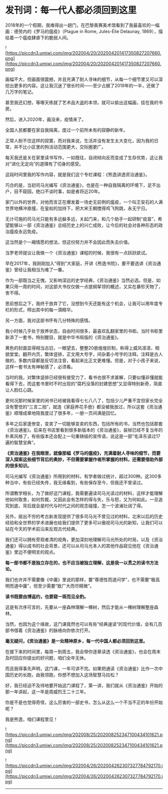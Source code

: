 # 发刊词：每一代人都必须回到这里

2018年的一个假期，我难得出一趟门，在巴黎奥赛美术馆看到了我最喜欢的一幅画：德劳内的《罗马的瘟疫》（Plague in Rome, Jules-Élie Delaunay, 1869），描绘着一个瘟疫肆虐下的脆弱人间。

![https://piccdn3.umiwi.com/img/202004/20/202004201417350827207660.png](https://piccdn3.umiwi.com/img/202004/20/202004201417350827207660.png)

画幅不大，但画面很震撼，并且充满了耐人寻味的细节，从每一个细节里又可以深挖出更多的内容。这让我沉迷了很长时间——至少占据了2019年的一半，还做了几万字的笔记。

甚至我还幻想，等哪天练就了艺术品大盗的本领，就可以偷出这幅画，挂在我的书房。

然后，进入2020年，画没来，疫情来了。

全国人民都要在家自我隔离，度过一个前所未有的寂静的新年。

正常人耐不住这样的寂寞，而对我来说，生活并没有发生太大变化，因为我的日常，并不比小区里的狗活动范围更大，交际圈更广。

每天我还是关在家里读书写作，一如既往，自闭倾向反而变成了生存优势，这让我对“进化无定向”的道理有了切身的感受。

这段时间里我的写作内容，就是我们这个专栏课程：《熊逸讲透资治通鉴》。

巧合的是，当初司马光编写《资治通鉴》，也是在一种自我隔离的环境下，足不出户，目不窥园，绝口不谈时事，如是者将近20年。

家门以外的世界，对他而言正在爆发着一场史无前例的瘟疫，一个叫王安石的人满世界地横冲直撞，在皇权的加持下，把大宋王朝搅得鸡飞狗跳，永无宁日。

无计可施的司马光只能有多远躲多远，关起门来，和几个助手一起研制“疫苗”，希望能够以一部《资治通鉴》总结历史上的兴亡成败，让今后的社会对各种形态的政治瘟疫永远免疫。

这当然是个一厢情愿的想法，但这份努力并不会因此而失去价值。

当罗老师提议让我做一个《资治通鉴》课程的时候，我很有一点跃跃欲试。

早在2017年，我刚刚加入“得到”大家庭，开讲《熊逸书院》，要不要选讲《资治通鉴》曾经让我相当为难了一番。

作为一部既当之无愧，又影响深远的史学经典，《资治通鉴》当然必选。但是，如果只用一周的时间，对这部大书仅仅做一点提纲挈领的概述，又实在暴殄天物了，舍不得。

思前想后之下，我终于放弃了它，没想到今天还能有这个机会，让我可以用年度专栏的形式，榨出其中的每一滴精华。

另一方面，我对这部书怀有几分特殊的感情。

我小时候几乎处于放养状态，自由时间很多，最喜欢乱翻家里的书柜。当时书柜里新添了一套书，特别醒目，就是中华书局版的《资治通鉴》。

黄色的封面显得相当古旧，一眼望去，整整20册煌煌巨制，称得上威风凛凛，相貌堂堂。翻开内页，繁体竖排，正文用大号字，间杂着小号字的注释。注释是古人做的，多数内容都是反切法注音，看起来比正文更难懂。但是，对于小孩子来说，这样一套书太有神秘感了，必须看。

当时的我，对繁体竖排已经很有接受力了，看书也很不求甚解，只要似懂非懂就能看得下去，而这套书里时不时出现的“腐朽没落的封建思想”又显得特别新奇，简直让人脸红心跳。

更何况那时候家里的闲书已经被我看得七七八八了，包括少儿严重不宜但家长完全没有警觉的“三言二拍”，就连《家庭养花手册》都没被我放过，所以这套《资治通鉴》顺理成章地陪我度过了很多年，一册一页间满是回忆。

多年之后家逢惨变，变卖了一切能够变卖的东西，包括所有的书，当然也包括那套《资治通鉴》。后来在书店里看到很多新版本的《资治通鉴》，装帧已经不复当年的朴素风格了，有些版本还会配上一句重磅级的宣传语，说这是一部“毛泽东读过17遍的智慧宝典”。

 **《资治通鉴》在我眼里，就像那幅《罗马的瘟疫》，充满着耐人寻味的细节，而要深入探索这些细节背后的奥妙，不但需要掌握作者所掌握的材料，还需要借助外部的很多知识。**

司马光编写《资治通鉴》所用到的材料，有学者做过统计，超过300种。这300多种当中，有些已经失传，我无缘看到，有些保存至今，但我还不曾读过。

所谓教学相长，为了做好这门课程，我需要遍读司马光读过的材料，这样才能理解他如何取舍，如何剪裁，又因此会有怎样的得与失，乐与怒，又为何如此。一旦追究到底，背后就会是时代与时代之间的观念碰撞，怎一个波澜壮阔了得。

另外，层出不穷的考古新发现提供了很多司马光不曾见过的材料，北宋以后的历史经验和全世界的学术进展也给我们提供了更多可以傲视司马光的新知，让我们可以站在今天的学术前沿来反观古代经典。

我们还可以拥有旁观者清的视角，更加深刻地理解司马光所处的时局，以及《资治通鉴》得以成书的社会背景，还可以从司马光本人的其他作品窥见他在《资治通鉴》里边不便明言的观点。

 **每一部书都不是独立存在的，也不应当被独立理解，这是我一以贯之的读书方法论。**

我们也许并不需要像《中庸》里说的那样，要“尊德性而道问学”，也不需要“极高明而道中庸”，但至少需要“致广大而尽精微”。

 **读书既要由博返约，也要窥一斑而见全豹。**

这是有次序可言的，先要从一座森林理解一棵树，然后才能从一棵树理解整座森林。

当然，也因为这个缘故，这门课竟然也可以有些“经典速读”的现代价值，会有几百部书借着《资治通鉴》的脉络向你依次打开。

 **毫无疑问，《资治通鉴》是一处精神原乡，每一代中国人都必须回到这里。**

在接下来的时间里，每周一到周五，我会带你逐章读透《资治通鉴》，也会在周末及时回应你提出的好问题，咱们全年无休。

而且我得事先声明，这门课，一年可讲不完。如果把通读《资治通鉴》比作一次中国历史的长跑，由我领跑，你想不想加入这场智慧马拉松？

好，我已经迫不及待地要开始这门课程了，第一讲，我们就从《资治通鉴》开始的那一年讲起，这一年是周威烈王二十三年。

你是不是也觉得奇怪，这么厉害的一部史书，怎么从这么一个不当不正的年份开始呢？

我是熊逸，咱们课程里见！

![https://piccdn3.umiwi.com/img/202008/25/202008252347100434101621.png](https://piccdn3.umiwi.com/img/202008/25/202008252347100434101621.png)

![https://piccdn3.umiwi.com/img/202004/26/202004262307327784792170.jpg](https://piccdn3.umiwi.com/img/202004/26/202004262307327784792170.jpg)

---
